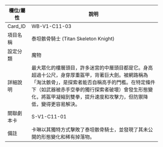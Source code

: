 | 欄位/屬性 | 說明 |
|---|---|
| Card_ID | WB-V1-C11-03 |
| 項目名稱 | 泰坦骸骨騎士 (Titan Skeleton Knight) |
| 設定分類 | 魔物 |
| 詳細說明 | 最大眾化的樓層頭目，許多迷宮的中層頭目都是它。身高超過十公尺，身穿厚重盔甲，背著巨大劍。被網路稱為「淘汰骸骨」，是探索者能否自稱高手的門檻。在特定條件下（如武器被赤手空拳的獨行探索者破壞）會發生形態變化，將盔甲凝縮到雙拳，提升速度和攻擊力，但防禦降低，變得更容易解決。 |
| 關聯劇本卡 | S-V1-C11-01 |
| 備註 | 卡琳以其獨特方式擊敗了泰坦骸骨騎士，並發現了其未公開的形態變化和稀有掉落物。 |

